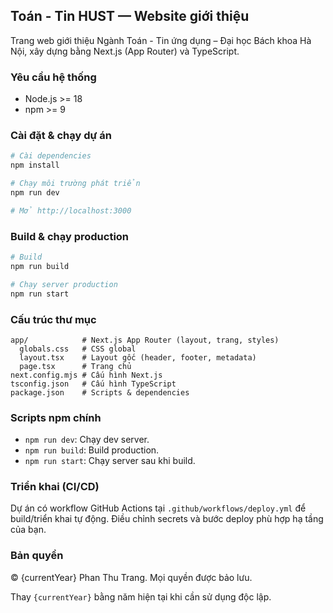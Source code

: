 ## Toán - Tin HUST — Website giới thiệu

Trang web giới thiệu Ngành Toán - Tin ứng dụng – Đại học Bách khoa Hà Nội, xây dựng bằng Next.js (App Router) và TypeScript.

### Yêu cầu hệ thống
- Node.js >= 18
- npm >= 9

### Cài đặt & chạy dự án
```bash
# Cài dependencies
npm install

# Chạy môi trường phát triển
npm run dev

# Mở http://localhost:3000
```

### Build & chạy production
```bash
# Build
npm run build

# Chạy server production
npm run start
```

### Cấu trúc thư mục
```
app/            # Next.js App Router (layout, trang, styles)
  globals.css   # CSS global
  layout.tsx    # Layout gốc (header, footer, metadata)
  page.tsx      # Trang chủ
next.config.mjs # Cấu hình Next.js
tsconfig.json   # Cấu hình TypeScript
package.json    # Scripts & dependencies
```

### Scripts npm chính
- `npm run dev`: Chạy dev server.
- `npm run build`: Build production.
- `npm run start`: Chạy server sau khi build.

### Triển khai (CI/CD)
Dự án có workflow GitHub Actions tại `.github/workflows/deploy.yml` để build/triển khai tự động. Điều chỉnh secrets và bước deploy phù hợp hạ tầng của bạn.

### Bản quyền
© {currentYear} Phan Thu Trang. Mọi quyền được bảo lưu.

Thay `{currentYear}` bằng năm hiện tại khi cần sử dụng độc lập.


